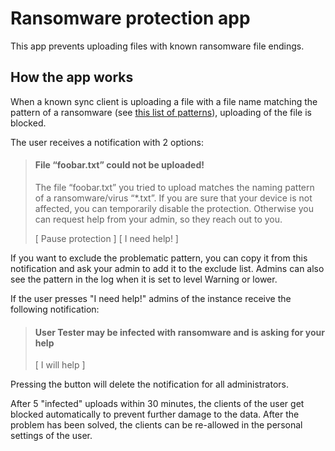 # Ransomware protection app

This app prevents uploading files with known ransomware file endings.

## How the app works

When a known sync client is uploading a file with a file name matching the pattern of a ransomware (see [this list of patterns](resources/extensions.txt)), uploading of the file is blocked.

The user receives a notification with 2 options:

> #### File “foobar.txt” could not be uploaded!
>
> The file “foobar.txt” you tried to upload matches the naming pattern of a ransomware/virus “*.txt”.
> If you are sure that your device is not affected, you can temporarily disable the protection.
> Otherwise you can request help from your admin, so they reach out to you.
>
> [ Pause protection ]  [ I need help! ]

If you want to exclude the problematic pattern, you can copy it from this notification and ask your admin to add it to the exclude list. Admins can also see the pattern in the log when it is set to level Warning or lower.

If the user presses "I need help!" admins of the instance receive the following notification:

>  #### User Tester may be infected with ransomware and is asking for your help
>  [ I will help ]

Pressing the button will delete the notification for all administrators.


After 5 "infected" uploads within 30 minutes, the clients of the user get blocked automatically to prevent further damage to the data. After the problem has been solved, the clients can be re-allowed in the personal settings of the user.
